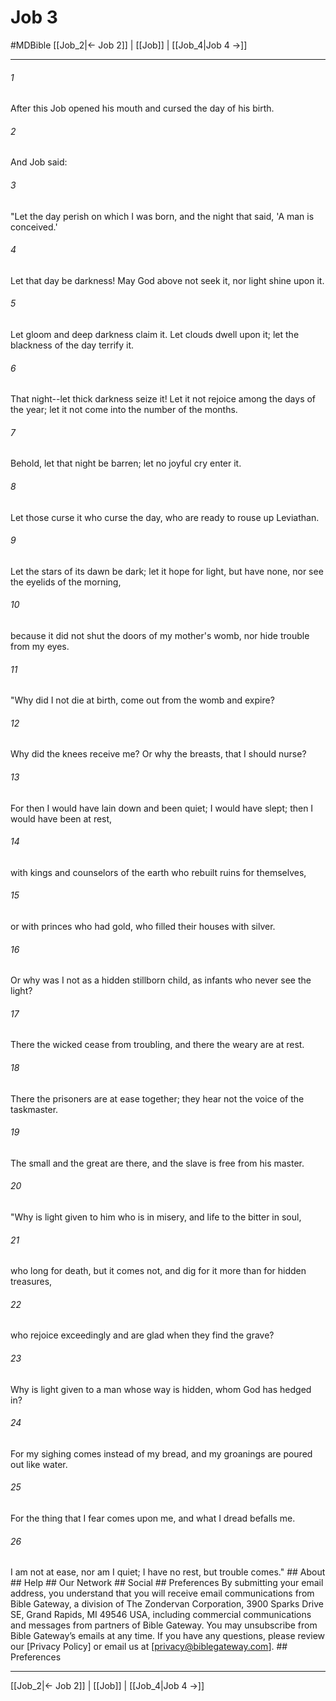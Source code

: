 # Job 3
#MDBible
[[Job_2|← Job 2]] | [[Job]] | [[Job_4|Job 4 →]]

***






###### 1 


After this Job opened his mouth and cursed the day of his birth. 





###### 2 


And Job said: 





###### 3 


"Let the day perish on which I was born, and the night that said, 'A man is conceived.' 





###### 4 


Let that day be darkness! May God above not seek it, nor light shine upon it. 





###### 5 


Let gloom and deep darkness claim it. Let clouds dwell upon it; let the blackness of the day terrify it. 





###### 6 


That night--let thick darkness seize it! Let it not rejoice among the days of the year; let it not come into the number of the months. 





###### 7 


Behold, let that night be barren; let no joyful cry enter it. 





###### 8 


Let those curse it who curse the day, who are ready to rouse up Leviathan. 





###### 9 


Let the stars of its dawn be dark; let it hope for light, but have none, nor see the eyelids of the morning, 





###### 10 


because it did not shut the doors of my mother's womb, nor hide trouble from my eyes. 





###### 11 


"Why did I not die at birth, come out from the womb and expire? 





###### 12 


Why did the knees receive me? Or why the breasts, that I should nurse? 





###### 13 


For then I would have lain down and been quiet; I would have slept; then I would have been at rest, 





###### 14 


with kings and counselors of the earth who rebuilt ruins for themselves, 





###### 15 


or with princes who had gold, who filled their houses with silver. 





###### 16 


Or why was I not as a hidden stillborn child, as infants who never see the light? 





###### 17 


There the wicked cease from troubling, and there the weary are at rest. 





###### 18 


There the prisoners are at ease together; they hear not the voice of the taskmaster. 





###### 19 


The small and the great are there, and the slave is free from his master. 





###### 20 


"Why is light given to him who is in misery, and life to the bitter in soul, 





###### 21 


who long for death, but it comes not, and dig for it more than for hidden treasures, 





###### 22 


who rejoice exceedingly and are glad when they find the grave? 





###### 23 


Why is light given to a man whose way is hidden, whom God has hedged in? 





###### 24 


For my sighing comes instead of my bread, and my groanings are poured out like water. 





###### 25 


For the thing that I fear comes upon me, and what I dread befalls me. 





###### 26 


I am not at ease, nor am I quiet; I have no rest, but trouble comes." ## About ## Help ## Our Network ## Social ## Preferences By submitting your email address, you understand that you will receive email communications from Bible Gateway, a division of The Zondervan Corporation, 3900 Sparks Drive SE, Grand Rapids, MI 49546 USA, including commercial communications and messages from partners of Bible Gateway. You may unsubscribe from Bible Gateway&rsquo;s emails at any time. If you have any questions, please review our [Privacy Policy] or email us at [privacy@biblegateway.com]. ## Preferences

***

[[Job_2|← Job 2]] | [[Job]] | [[Job_4|Job 4 →]]
